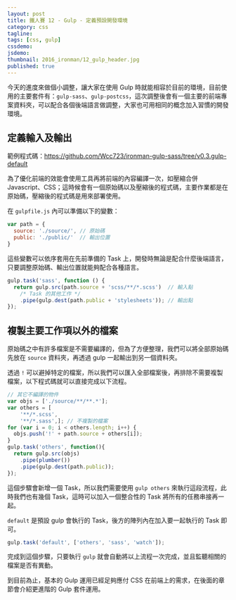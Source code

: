 ```yaml
---
layout: post
title: 鐵人賽 12 - Gulp - 定義預設開發環境
category: css
tagline:
tags: [css, gulp]
cssdemo:
jsdemo:
thumbnail: 2016_ironman/12_gulp_header.jpg
published: true
---
```


今天的進度來做個小調整，讓大家在使用 Gulp 時就能相容於目前的環境，目前使用的主要套件有：`gulp-sass`、`gulp-postcss`，這次調整後會有一個主要的前端專案資料夾，可以配合各個後端語言做調整，大家也可用相同的概念加入習慣的開發環境。

<!-- more -->

## 定義輸入及輸出

範例程式碼：https://github.com/Wcc723/ironman-gulp-sass/tree/v0.3.gulp-default

為了優化前端的效能會使用工具再將前端的內容編譯一次，如壓縮合併 Javascript、CSS；這時候會有一個原始碼以及壓縮後的程式碼，主要作業都是在原始碼，壓縮後的程式碼是用來部署使用。

在 `gulpfile.js` 內可以準備以下的變數：

```js
var path = {
  source: './source/', // 原始碼
  public: './public/'  // 輸出位置
}
```

這些變數可以依序套用在先前準備的 Task 上，開發時無論是配合什麼後端語言，只要調整原始碼、輸出位置就能夠配合各種語言。

```js
gulp.task('sass', function () {
  return gulp.src(path.source + 'scss/**/*.scss')  // 輸入點
    /* Task 的其他工作 */
    .pipe(gulp.dest(path.public + 'stylesheets')); // 輸出點
});
```

## 複製主要工作項以外的檔案

原始碼之中有許多檔案是不需要編譯的，但為了方便整理，我們可以將全部原始碼先放在 `source`
資料夾，再透過 gulp 一起輸出到另一個資料夾。

透過 `!` 可以避掉特定的檔案，所以我們可以匯入全部檔案後，再排除不需要複製檔案，以下程式碼就可以直接完成以下流程。

```js
// 其它不編譯的物件
var objs = ['./source/**/**.*'];
var others = [
    '**/*.scss',
    '**/*.sass',]; // 不複製的檔案
for (var i = 0; i < others.length; i++) {
  objs.push('!' + path.source + others[i]);
}
gulp.task('others', function(){
  return gulp.src(objs)
    .pipe(plumber())
    .pipe(gulp.dest(path.public));
});
```

這個步驟會新增一個 Task，所以我們需要使用 `gulp others` 來執行這段流程，此時我們也有幾個 Task，這時可以加入一個整合性的 Task 將所有的任務串接再一起。

`default` 是預設 gulp 會執行的 Task，後方的陣列內在加入要一起執行的 Task 即可。

```js
gulp.task('default', ['others', 'sass', 'watch']);
```

完成到這個步驟，只要執行 `gulp` 就會自動將以上流程一次完成，並且監聽相關的檔案是否有異動。

到目前為止，基本的 Gulp 運用已經足夠應付 CSS 在前端上的需求，在後面的章節會介紹更進階的 Gulp 套件運用。

